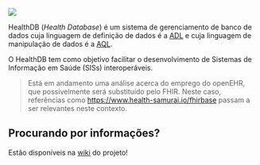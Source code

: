 
![](logo/logo.png)  

HealthDB (_Health Database_) é um sistema de gerenciamento de banco de dados cuja linguagem de definição de dados é a [ADL](http://www.openehr.org/releases/AM/latest/docs/ADL2/ADL2.html) e cuja linguagem de manipulação de dados é a [AQL](http://www.openehr.org/releases/QUERY/latest/docs/AQL/AQL.html). 

O HealthDB tem como objetivo facilitar o desenvolvimento de Sistemas de Informação em Saúde (SISs) interoperáveis. 

> Está em andamento uma análise acerca do emprego do openEHR, que possivelmente será substituído pelo FHIR. Neste caso, 
> referências como https://www.health-samurai.io/fhirbase passam a ser relevantes neste contexto.

## Procurando por informações?
Estão disponíveis na [wiki](https://github.com/kyriosdata/db/wiki) do projeto!

